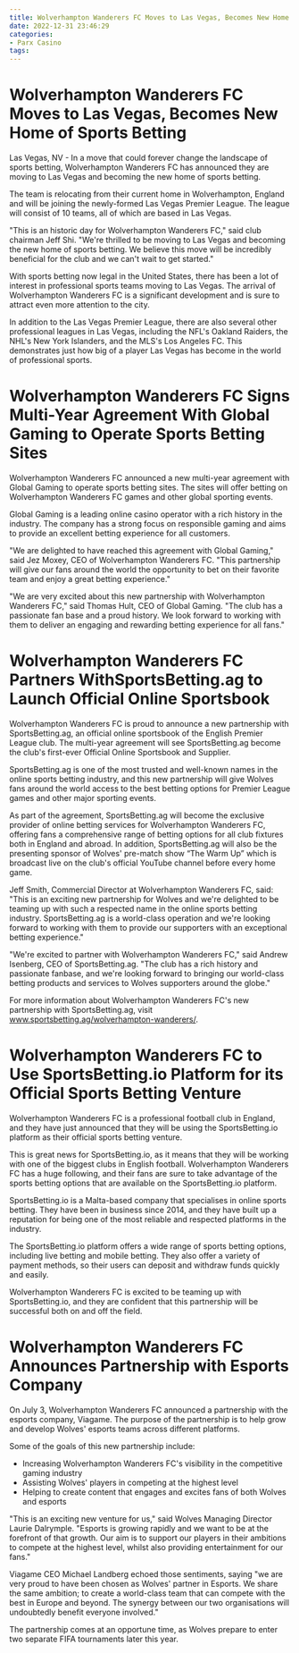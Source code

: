 ```yaml
---
title: Wolverhampton Wanderers FC Moves to Las Vegas, Becomes New Home of Sports Betting
date: 2022-12-31 23:46:29
categories:
- Parx Casino
tags:
---
```



#  Wolverhampton Wanderers FC Moves to Las Vegas, Becomes New Home of Sports Betting

Las Vegas, NV - In a move that could forever change the landscape of sports betting, Wolverhampton Wanderers FC has announced they are moving to Las Vegas and becoming the new home of sports betting.

The team is relocating from their current home in Wolverhampton, England and will be joining the newly-formed Las Vegas Premier League. The league will consist of 10 teams, all of which are based in Las Vegas.

"This is an historic day for Wolverhampton Wanderers FC," said club chairman Jeff Shi. "We're thrilled to be moving to Las Vegas and becoming the new home of sports betting. We believe this move will be incredibly beneficial for the club and we can't wait to get started."

With sports betting now legal in the United States, there has been a lot of interest in professional sports teams moving to Las Vegas. The arrival of Wolverhampton Wanderers FC is a significant development and is sure to attract even more attention to the city.

In addition to the Las Vegas Premier League, there are also several other professional leagues in Las Vegas, including the NFL's Oakland Raiders, the NHL's New York Islanders, and the MLS's Los Angeles FC. This demonstrates just how big of a player Las Vegas has become in the world of professional sports.

#  Wolverhampton Wanderers FC Signs Multi-Year Agreement With Global Gaming to Operate Sports Betting Sites

Wolverhampton Wanderers FC announced a new multi-year agreement with Global Gaming to operate sports betting sites. The sites will offer betting on Wolverhampton Wanderers FC games and other global sporting events.

Global Gaming is a leading online casino operator with a rich history in the industry. The company has a strong focus on responsible gaming and aims to provide an excellent betting experience for all customers.

"We are delighted to have reached this agreement with Global Gaming," said Jez Moxey, CEO of Wolverhampton Wanderers FC. "This partnership will give our fans around the world the opportunity to bet on their favorite team and enjoy a great betting experience."

"We are very excited about this new partnership with Wolverhampton Wanderers FC," said Thomas Hult, CEO of Global Gaming. "The club has a passionate fan base and a proud history. We look forward to working with them to deliver an engaging and rewarding betting experience for all fans."

#  Wolverhampton Wanderers FC Partners WithSportsBetting.ag to Launch Official Online Sportsbook

Wolverhampton Wanderers FC is proud to announce a new partnership with SportsBetting.ag, an official online sportsbook of the English Premier League club. The multi-year agreement will see SportsBetting.ag become the club's first-ever Official Online Sportsbook and Supplier.

SportsBetting.ag is one of the most trusted and well-known names in the online sports betting industry, and this new partnership will give Wolves fans around the world access to the best betting options for Premier League games and other major sporting events.

As part of the agreement, SportsBetting.ag will become the exclusive provider of online betting services for Wolverhampton Wanderers FC, offering fans a comprehensive range of betting options for all club fixtures both in England and abroad. In addition, SportsBetting.ag will also be the presenting sponsor of Wolves' pre-match show “The Warm Up” which is broadcast live on the club's official YouTube channel before every home game.

Jeff Smith, Commercial Director at Wolverhampton Wanderers FC, said: "This is an exciting new partnership for Wolves and we're delighted to be teaming up with such a respected name in the online sports betting industry. SportsBetting.ag is a world-class operation and we're looking forward to working with them to provide our supporters with an exceptional betting experience."

"We're excited to partner with Wolverhampton Wanderers FC," said Andrew Isenberg, CEO of SportsBetting.ag. "The club has a rich history and passionate fanbase, and we're looking forward to bringing our world-class betting products and services to Wolves supporters around the globe."

For more information about Wolverhampton Wanderers FC's new partnership with SportsBetting.ag, visit www.sportsbetting.ag/wolverhampton-wanderers/.

#  Wolverhampton Wanderers FC to Use SportsBetting.io Platform for its Official Sports Betting Venture

Wolverhampton Wanderers FC is a professional football club in England, and they have just announced that they will be using the SportsBetting.io platform as their official sports betting venture.

This is great news for SportsBetting.io, as it means that they will be working with one of the biggest clubs in English football. Wolverhampton Wanderers FC has a huge following, and their fans are sure to take advantage of the sports betting options that are available on the SportsBetting.io platform.

SportsBetting.io is a Malta-based company that specialises in online sports betting. They have been in business since 2014, and they have built up a reputation for being one of the most reliable and respected platforms in the industry.

The SportsBetting.io platform offers a wide range of sports betting options, including live betting and mobile betting. They also offer a variety of payment methods, so their users can deposit and withdraw funds quickly and easily.

Wolverhampton Wanderers FC is excited to be teaming up with SportsBetting.io, and they are confident that this partnership will be successful both on and off the field.

#  Wolverhampton Wanderers FC Announces Partnership with Esports Company

On July 3, Wolverhampton Wanderers FC announced a partnership with the esports company, Viagame. The purpose of the partnership is to help grow and develop Wolves' esports teams across different platforms.

Some of the goals of this new partnership include:

- Increasing Wolverhampton Wanderers FC's visibility in the competitive gaming industry
- Assisting Wolves' players in competing at the highest level
- Helping to create content that engages and excites fans of both Wolves and esports

"This is an exciting new venture for us," said Wolves Managing Director Laurie Dalrymple. "Esports is growing rapidly and we want to be at the forefront of that growth. Our aim is to support our players in their ambitions to compete at the highest level, whilst also providing entertainment for our fans."

Viagame CEO Michael Landberg echoed those sentiments, saying "we are very proud to have been chosen as Wolves' partner in Esports. We share the same ambition; to create a world-class team that can compete with the best in Europe and beyond. The synergy between our two organisations will undoubtedly benefit everyone involved."

The partnership comes at an opportune time, as Wolves prepare to enter two separate FIFA tournaments later this year.